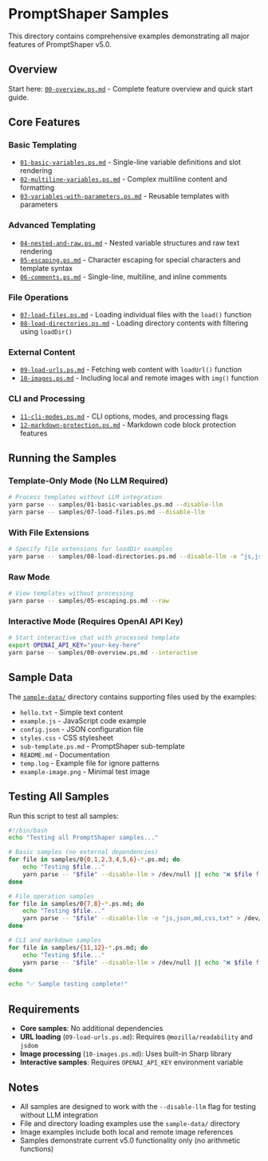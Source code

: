 # PromptShaper Samples

This directory contains comprehensive examples demonstrating all major features of PromptShaper v5.0.

## Overview

Start here: [`00-overview.ps.md`](00-overview.ps.md) - Complete feature overview and quick start guide.

## Core Features

### Basic Templating
- [`01-basic-variables.ps.md`](01-basic-variables.ps.md) - Single-line variable definitions and slot rendering
- [`02-multiline-variables.ps.md`](02-multiline-variables.ps.md) - Complex multiline content and formatting
- [`03-variables-with-parameters.ps.md`](03-variables-with-parameters.ps.md) - Reusable templates with parameters

### Advanced Templating
- [`04-nested-and-raw.ps.md`](04-nested-and-raw.ps.md) - Nested variable structures and raw text rendering
- [`05-escaping.ps.md`](05-escaping.ps.md) - Character escaping for special characters and template syntax
- [`06-comments.ps.md`](06-comments.ps.md) - Single-line, multiline, and inline comments

### File Operations
- [`07-load-files.ps.md`](07-load-files.ps.md) - Loading individual files with the `load()` function
- [`08-load-directories.ps.md`](08-load-directories.ps.md) - Loading directory contents with filtering using `loadDir()`

### External Content
- [`09-load-urls.ps.md`](09-load-urls.ps.md) - Fetching web content with `loadUrl()` function
- [`10-images.ps.md`](10-images.ps.md) - Including local and remote images with `img()` function

### CLI and Processing
- [`11-cli-modes.ps.md`](11-cli-modes.ps.md) - CLI options, modes, and processing flags
- [`12-markdown-protection.ps.md`](12-markdown-protection.ps.md) - Markdown code block protection features

## Running the Samples

### Template-Only Mode (No LLM Required)
```bash
# Process templates without LLM integration
yarn parse -- samples/01-basic-variables.ps.md --disable-llm
yarn parse -- samples/07-load-files.ps.md --disable-llm
```

### With File Extensions
```bash
# Specify file extensions for loadDir examples
yarn parse -- samples/08-load-directories.ps.md --disable-llm -e "js,json,md,css"
```

### Raw Mode
```bash
# View templates without processing
yarn parse -- samples/05-escaping.ps.md --raw
```

### Interactive Mode (Requires OpenAI API Key)
```bash
# Start interactive chat with processed template
export OPENAI_API_KEY="your-key-here"
yarn parse -- samples/00-overview.ps.md --interactive
```

## Sample Data

The [`sample-data/`](sample-data/) directory contains supporting files used by the examples:

- `hello.txt` - Simple text content
- `example.js` - JavaScript code example
- `config.json` - JSON configuration file
- `styles.css` - CSS stylesheet
- `sub-template.ps.md` - PromptShaper sub-template
- `README.md` - Documentation
- `temp.log` - Example file for ignore patterns
- `example-image.png` - Minimal test image

## Testing All Samples

Run this script to test all samples:

```bash
#!/bin/bash
echo "Testing all PromptShaper samples..."

# Basic samples (no external dependencies)
for file in samples/0{0,1,2,3,4,5,6}-*.ps.md; do
    echo "Testing $file..."
    yarn parse -- "$file" --disable-llm > /dev/null || echo "❌ $file failed"
done

# File operation samples
for file in samples/0{7,8}-*.ps.md; do
    echo "Testing $file..."
    yarn parse -- "$file" --disable-llm -e "js,json,md,css,txt" > /dev/null || echo "❌ $file failed"
done

# CLI and markdown samples
for file in samples/{11,12}-*.ps.md; do
    echo "Testing $file..."
    yarn parse -- "$file" --disable-llm > /dev/null || echo "❌ $file failed"
done

echo "✅ Sample testing complete!"
```

## Requirements

- **Core samples**: No additional dependencies
- **URL loading** (`09-load-urls.ps.md`): Requires `@mozilla/readability` and `jsdom`
- **Image processing** (`10-images.ps.md`): Uses built-in Sharp library
- **Interactive samples**: Requires `OPENAI_API_KEY` environment variable

## Notes

- All samples are designed to work with the `--disable-llm` flag for testing without LLM integration
- File and directory loading examples use the `sample-data/` directory
- Image examples include both local and remote image references
- Samples demonstrate current v5.0 functionality only (no arithmetic functions)